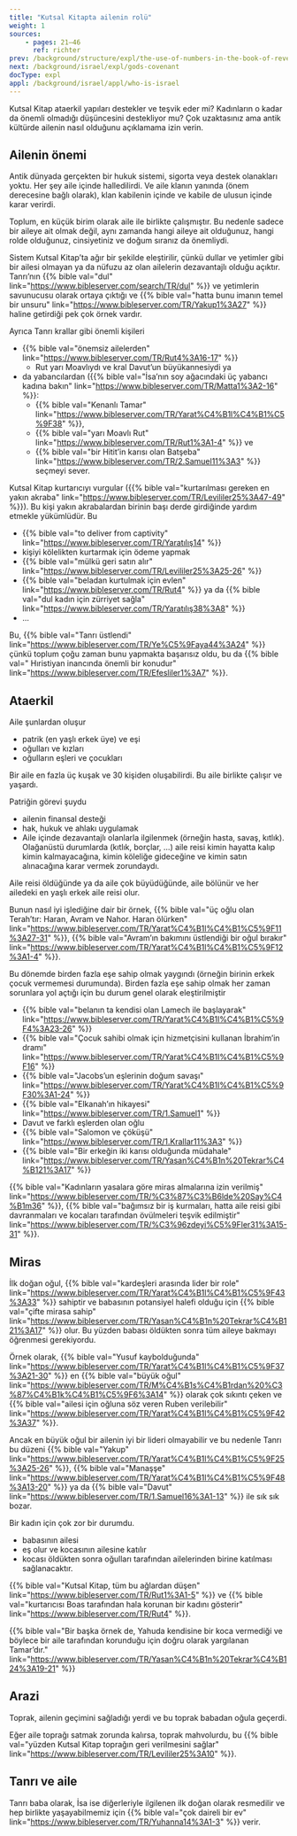 ```yaml
---
title: "Kutsal Kitapta ailenin rolü"
weight: 1
sources:
    - pages: 21–46
      ref: richter
prev: /background/structure/expl/the-use-of-numbers-in-the-book-of-revelation
next: /background/israel/expl/gods-covenant
docType: expl
appl: /background/israel/appl/who-is-israel
---
```


Kutsal Kitap ataerkil yapıları destekler ve teşvik eder mi? Kadınların o kadar da önemli olmadığı düşüncesini destekliyor mu? Çok uzaktasınız ama antik kültürde ailenin nasıl olduğunu açıklamama izin verin.

## Ailenin önemi

<a name="524d"></a>
Antik dünyada gerçekten bir hukuk sistemi, sigorta veya destek olanakları yoktu. Her şey aile içinde halledilirdi. Ve aile klanın yanında (önem derecesine bağlı olarak), klan kabilenin içinde ve kabile de ulusun içinde karar verirdi.

Toplum, en küçük birim olarak aile ile birlikte çalışmıştır. Bu nedenle sadece bir aileye ait olmak değil, aynı zamanda hangi aileye ait olduğunuz, hangi rolde olduğunuz, cinsiyetiniz ve doğum sıranız da önemliydi.

Sistem Kutsal Kitap’ta ağır bir şekilde eleştirilir, çünkü dullar ve yetimler gibi bir ailesi olmayan ya da nüfuzu az olan ailelerin dezavantajlı olduğu açıktır. Tanrı’nın {{% bible val="dul" link="https://www.bibleserver.com/search/TR/dul" %}} ve yetimlerin savunucusu olarak ortaya çıktığı ve {{% bible val="hatta bunu imanın temel bir unsuru" link="https://www.bibleserver.com/TR/Yakup1%3A27" %}} haline getirdiği pek çok örnek vardır.

Ayrıca Tanrı krallar gibi önemli kişileri 
- {{% bible val="önemsiz ailelerden" link="https://www.bibleserver.com/TR/Rut4%3A16-17" %}} 
    - Rut yarı Moavlıydı ve kral Davut’un büyükannesiydi ya 
- da yabancılardan ({{% bible val="İsa’nın soy ağacındaki üç yabancı kadına bakın" link="https://www.bibleserver.com/TR/Matta1%3A2-16" %}}: 
    - {{% bible val="Kenanlı Tamar" link="https://www.bibleserver.com/TR/Yarat%C4%B1l%C4%B1%C5%9F38" %}}, 
    - {{% bible val="yarı Moavlı Rut" link="https://www.bibleserver.com/TR/Rut1%3A1-4" %}} ve 
    - {{% bible val="bir Hitit’in karısı olan Batşeba" link="https://www.bibleserver.com/TR/2.Samuel11%3A3" %}} seçmeyi sever.

Kutsal Kitap kurtarıcıyı vurgular ({{% bible val="kurtarılması gereken en yakın akraba" link="https://www.bibleserver.com/TR/Levililer25%3A47-49" %}}). Bu kişi yakın akrabalardan birinin başı derde girdiğinde yardım etmekle yükümlüdür. Bu
- {{% bible val="to deliver from captivity" link="https://www.bibleserver.com/TR/Yaratılış14" %}}
- kişiyi kölelikten kurtarmak için ödeme yapmak
- {{% bible val="mülkü geri satın alır" link="https://www.bibleserver.com/TR/Levililer25%3A25-26" %}}
- {{% bible val="beladan kurtulmak için evlen" link="https://www.bibleserver.com/TR/Rut4" %}} ya da {{% bible val="dul kadın için zürriyet sağla" link="https://www.bibleserver.com/TR/Yaratılış38%3A8" %}}
- ...

Bu, {{% bible val="Tanrı üstlendi" link="https://www.bibleserver.com/TR/Ye%C5%9Faya44%3A24" %}} çünkü toplum çoğu zaman bunu yapmakta başarısız oldu, bu da {{% bible val=" Hıristiyan inancında önemli bir konudur" link="https://www.bibleserver.com/TR/Efesliler1%3A7" %}}.

## Ataerkil

<a name="3a5d"></a>
Aile şunlardan oluşur

- patrik (en yaşlı erkek üye) ve eşi
- oğulları ve kızları
- oğulların eşleri ve çocukları

Bir aile en fazla üç kuşak ve 30 kişiden oluşabilirdi. Bu aile birlikte çalışır ve yaşardı.

Patriğin görevi şuydu

- ailenin finansal desteği
- hak, hukuk ve ahlakı uygulamak
- Aile içinde dezavantajlı olanlarla ilgilenmek (örneğin hasta, savaş, kıtlık). Olağanüstü durumlarda (kıtlık, borçlar, …) aile reisi kimin hayatta kalıp kimin kalmayacağına, kimin köleliğe gideceğine ve kimin satın alınacağına karar vermek zorundaydı.

Aile reisi öldüğünde ya da aile çok büyüdüğünde, aile bölünür ve her ailedeki en yaşlı erkek aile reisi olur.

Bunun nasıl iyi işlediğine dair bir örnek, {{% bible val="üç oğlu olan Terah’tır: Haran, Avram ve Nahor. Haran ölürken" link="https://www.bibleserver.com/TR/Yarat%C4%B1l%C4%B1%C5%9F11%3A27-31" %}}, {{% bible val="Avram’ın bakımını üstlendiği bir oğul bırakır" link="https://www.bibleserver.com/TR/Yarat%C4%B1l%C4%B1%C5%9F12%3A1-4" %}}.

Bu dönemde birden fazla eşe sahip olmak yaygındı (örneğin birinin erkek çocuk vermemesi durumunda). Birden fazla eşe sahip olmak her zaman sorunlara yol açtığı için bu durum genel olarak eleştirilmiştir

- {{% bible val="belanın ta kendisi olan Lamech ile başlayarak" link="https://www.bibleserver.com/TR/Yarat%C4%B1l%C4%B1%C5%9F4%3A23-26" %}}
- {{% bible val="Çocuk sahibi olmak için hizmetçisini kullanan İbrahim’in dramı" link="https://www.bibleserver.com/TR/Yarat%C4%B1l%C4%B1%C5%9F16" %}}
- {{% bible val="Jacobs’un eşlerinin doğum savaşı" link="https://www.bibleserver.com/TR/Yarat%C4%B1l%C4%B1%C5%9F30%3A1-24" %}}
- {{% bible val="Elkanah’ın hikayesi" link="https://www.bibleserver.com/TR/1.Samuel1" %}}
- Davut ve farklı eşlerden olan oğlu
- {{% bible val="Salomon ve çöküşü" link="https://www.bibleserver.com/TR/1.Krallar11%3A3" %}}
- {{% bible val="Bir erkeğin iki karısı olduğunda müdahale" link="https://www.bibleserver.com/TR/Yasan%C4%B1n%20Tekrar%C4%B121%3A17" %}}

{{% bible val="Kadınların yasalara göre miras almalarına izin verilmiş" link="https://www.bibleserver.com/TR/%C3%87%C3%B6lde%20Say%C4%B1m36" %}}, {{% bible val="bağımsız bir iş kurmaları, hatta aile reisi gibi davranmaları ve kocaları tarafından övülmeleri teşvik edilmiştir" link="https://www.bibleserver.com/TR/%C3%96zdeyi%C5%9Fler31%3A15-31" %}}.

## Miras

<a name="82a3"></a>
İlk doğan oğul, {{% bible val="kardeşleri arasında lider bir role" link="https://www.bibleserver.com/TR/Yarat%C4%B1l%C4%B1%C5%9F43%3A33" %}} sahiptir ve babasının potansiyel halefi olduğu için {{% bible val="çifte mirasa sahip" link="https://www.bibleserver.com/TR/Yasan%C4%B1n%20Tekrar%C4%B121%3A17" %}} olur. Bu yüzden babası öldükten sonra tüm aileye bakmayı öğrenmesi gerekiyordu.

Örnek olarak, {{% bible val="Yusuf kaybolduğunda" link="https://www.bibleserver.com/TR/Yarat%C4%B1l%C4%B1%C5%9F37%3A21-30" %}} en {{% bible val="büyük oğul" link="https://www.bibleserver.com/TR/M%C4%B1s%C4%B1rdan%20%C3%87%C4%B1k%C4%B1%C5%9F6%3A14" %}} olarak çok sıkıntı çeken ve {{% bible val="ailesi için oğluna söz veren Ruben verilebilir" link="https://www.bibleserver.com/TR/Yarat%C4%B1l%C4%B1%C5%9F42%3A37" %}}.

Ancak en büyük oğul bir ailenin iyi bir lideri olmayabilir ve bu nedenle Tanrı bu düzeni {{% bible val="Yakup" link="https://www.bibleserver.com/TR/Yarat%C4%B1l%C4%B1%C5%9F25%3A25-26" %}}, {{% bible val="Manaşşe" link="https://www.bibleserver.com/TR/Yarat%C4%B1l%C4%B1%C5%9F48%3A13-20" %}} ya da {{% bible val="Davut" link="https://www.bibleserver.com/TR/1.Samuel16%3A1-13" %}} ile sık sık bozar.

Bir kadın için çok zor bir durumdu.

- babasının ailesi
- eş olur ve kocasının ailesine katılır
- kocası öldükten sonra oğulları tarafından ailelerinden birine katılması sağlanacaktır.

{{% bible val="Kutsal Kitap, tüm bu ağlardan düşen" link="https://www.bibleserver.com/TR/Rut1%3A1-5" %}} ve {{% bible val="kurtarıcısı Boas tarafından hala korunan bir kadını gösterir" link="https://www.bibleserver.com/TR/Rut4" %}}.

{{% bible val="Bir başka örnek de, Yahuda kendisine bir koca vermediği ve böylece bir aile tarafından korunduğu için doğru olarak yargılanan Tamar’dır." link="https://www.bibleserver.com/TR/Yasan%C4%B1n%20Tekrar%C4%B124%3A19-21" %}}

## Arazi

<a name="ba14"></a>
Toprak, ailenin geçimini sağladığı yerdi ve bu toprak babadan oğula geçerdi.

Eğer aile toprağı satmak zorunda kalırsa, toprak mahvolurdu, bu {{% bible val="yüzden Kutsal Kitap toprağın geri verilmesini sağlar" link="https://www.bibleserver.com/TR/Levililer25%3A10" %}}.

## Tanrı ve aile

<a name="7049"></a>
Tanrı baba olarak, İsa ise diğerleriyle ilgilenen ilk doğan olarak resmedilir ve hep birlikte yaşayabilmemiz için {{% bible val="çok daireli bir ev" link="https://www.bibleserver.com/TR/Yuhanna14%3A1-3" %}} verir.
